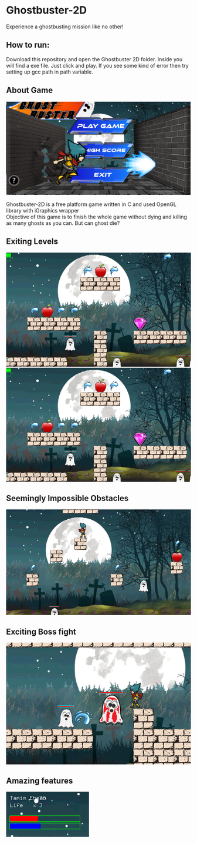 # Ghostbuster-2D
Experience a ghostbusting mission like no other!

## How to run:
Download this repository and open the Ghostbuster 2D folder. Inside you will find a exe file. Just click and play. If you see some kind of error then try setting up gcc path in path variable.

## About Game

![Image of User](https://github.com/TamimEhsan/Ghostbuster-2D/blob/master/Assets/Homepage.png)

Ghostbuster-2D is a free platform game written in C and used OpenGL library with iGraphics wrapper\
Objective of this game is to finish the whole game without dying and killing as many ghosts as you can. But can ghost die?

## Exiting Levels

![Image of User](https://github.com/TamimEhsan/Ghostbuster-2D/blob/master/Assets/Levels1.png)
![Image of User](https://github.com/TamimEhsan/Ghostbuster-2D/blob/master/Assets/Levels1.png)

## Seemingly Impossible Obstacles

![Image of User](https://github.com/TamimEhsan/Ghostbuster-2D/blob/master/Assets/Levels3.png)

## Exciting Boss fight

![Image of User](https://github.com/TamimEhsan/Ghostbuster-2D/blob/master/Assets/Levelboss.png)

## Amazing features

![Image of User](https://github.com/TamimEhsan/Ghostbuster-2D/blob/master/Assets/Bars.png)